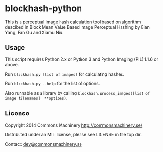 blockhash-python
================

This is a perceptual image hash calculation tool based on algorithm descibed in
Block Mean Value Based Image Perceptual Hashing by Bian Yang, Fan Gu and Xiamu Niu.

Usage
-----

This script requires Python 2.x or Python 3 and Python Imaging (PIL) 1.1.6 or above.

Run `blockhash.py [list of images]` for calculating hashes.

Run `blockhash.py --help` for the list of options.

Also runnable as a library by calling `blockhash.process_images([list of image filenames], **options)`.

License
-------

Copyright 2014 Commons Machinery http://commonsmachinery.se/

Distributed under an MIT license, please see LICENSE in the top dir.

Contact: dev@commonsmachinery.se
